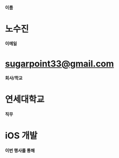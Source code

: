 #### 이름	
#	노수진
	
#### 이메일	
# 	sugarpoint33@gmail.com
	
#### 회사/학교	
# 	연세대학교
	
#### 직무	
#	iOS 개발
	
#### 이번 행사를 통해 	
#	
